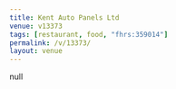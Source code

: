 ```yaml
---
title: Kent Auto Panels Ltd
venue: v13373
tags: [restaurant, food, "fhrs:359014"]
permalink: /v/13373/
layout: venue
---
```

null